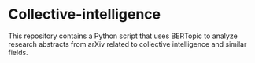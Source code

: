 # Collective-intelligence
This repository contains a Python script that uses BERTopic to analyze research abstracts from arXiv related to collective intelligence and similar fields.
